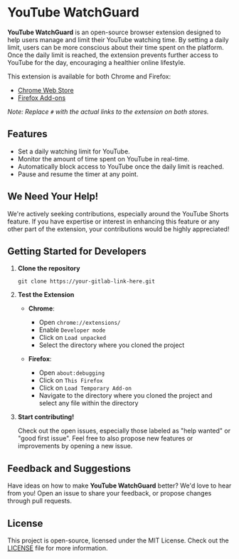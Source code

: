 
# YouTube WatchGuard

**YouTube WatchGuard** is an open-source browser extension designed to help users manage and limit their YouTube watching time. By setting a daily limit, users can be more conscious about their time spent on the platform. Once the daily limit is reached, the extension prevents further access to YouTube for the day, encouraging a healthier online lifestyle.

This extension is available for both Chrome and Firefox:

- [Chrome Web Store](#)
- [Firefox Add-ons](#)

*Note: Replace `#` with the actual links to the extension on both stores.*

## Features

- Set a daily watching limit for YouTube.
- Monitor the amount of time spent on YouTube in real-time.
- Automatically block access to YouTube once the daily limit is reached.
- Pause and resume the timer at any point.

## We Need Your Help!

We're actively seeking contributions, especially around the YouTube Shorts feature. If you have expertise or interest in enhancing this feature or any other part of the extension, your contributions would be highly appreciated!

## Getting Started for Developers

1. **Clone the repository**
   
   ```
   git clone https://your-gitlab-link-here.git
   ```

2. **Test the Extension**

   - **Chrome**: 
     - Open `chrome://extensions/`
     - Enable `Developer mode`
     - Click on `Load unpacked`
     - Select the directory where you cloned the project

   - **Firefox**:
     - Open `about:debugging`
     - Click on `This Firefox`
     - Click on `Load Temporary Add-on`
     - Navigate to the directory where you cloned the project and select any file within the directory

3. **Start contributing!**

   Check out the open issues, especially those labeled as "help wanted" or "good first issue". Feel free to also propose new features or improvements by opening a new issue.

## Feedback and Suggestions

Have ideas on how to make **YouTube WatchGuard** better? We'd love to hear from you! Open an issue to share your feedback, or propose changes through pull requests.

## License

This project is open-source, licensed under the MIT License. Check out the [LICENSE](LICENSE) file for more information.
